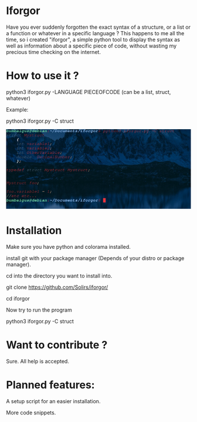 # Iforgor

Have you ever suddenly forgotten the exact syntax of a structure, or a list or a function or whatever in a specific language ?
This happens to me all the time, so i created "iforgor", a simple python tool to display the syntax as well as information about a specific piece of code, without wasting my precious time checking on the internet.


# How to use it ?


python3 iforgor.py -LANGUAGE PIECEOFCODE (can be a list, struct, whatever)

Example:

python3 iforgor.py -C struct

![alt text](https://github.com/Solirs/iforgor/blob/master/ressources/demo.png?raw=true)


# Installation 

Make sure you have python and colorama installed.

install git with your package manager (Depends of your distro or package manager).

cd into the directory you want to install into.

git clone https://github.com/Solirs/iforgor/

cd iforgor

Now try to run the program

python3 iforgor.py -C struct


# Want to contribute ?

Sure. All help is accepted.


# Planned features:

A setup script for an easier installation.

More code snippets.

